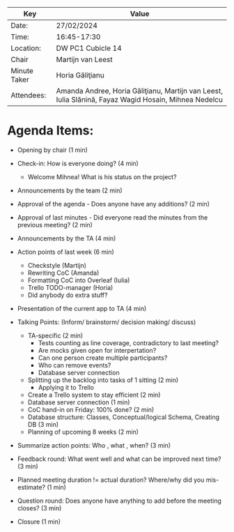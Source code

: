 | Key | Value |
| --- | --- |
| Date: | 27/02/2024 |
| Time: | 16:45-17:30 |
| Location: | DW PC1 Cubicle 14 |
| Chair | Martijn van Leest |
| Minute Taker | Horia Găliţianu |
| Attendees: | Amanda Andree, Horia Găliţianu, Martijn van Leest, Iulia Slănină, Fayaz Wagid Hosain, Mihnea Nedelcu |  


# Agenda Items:
- Opening by chair (1 min)
- Check-in: How is everyone doing? (4 min)
    - Welcome Mihnea! What is his status on the project?
- Announcements by the team (2 min)
- Approval of the agenda - Does anyone have any additions? (2 min)
- Approval of last minutes - Did everyone read the minutes from the previous meeting? (2 min)
- Announcements by the TA (4 min)
- Action points of last week (6 min)
    - Checkstyle (Martijn)
    - Rewriting CoC (Amanda)
    - Formatting CoC into Overleaf (Iulia)
    - Trello TODO-manager (Horia)
    - Did anybody do extra stuff?
- Presentation of the current app to TA (4 min)
- Talking Points: (Inform/ brainstorm/ decision making/ discuss)
    - TA-specific (2 min)
        - Tests counting as line coverage, contradictory to last meeting?
        - Are mocks given open for interpertation?
        - Can one person create multiple participants?
        - Who can remove events?
        - Database server connection
    - Splitting up the backlog into tasks of 1 sitting (2 min)
        - Applying it to Trello
    - Create a Trello system to stay efficient (2 min)
    - Database server connection (1 min)
    - CoC hand-in on Friday: 100% done? (2 min)
    - Database structure: Classes, Conceptual/logical Schema, Creating DB (3 min)
    - Planning of upcoming 8 weeks (2 min)

- Summarize action points: Who , what , when? (3 min)
- Feedback round: What went well and what can be improved next time? (3 min)
- Planned meeting duration != actual duration? Where/why did you mis-estimate? (1 min)
- Question round: Does anyone have anything to add before the meeting closes? (3 min)
- Closure (1 min)
